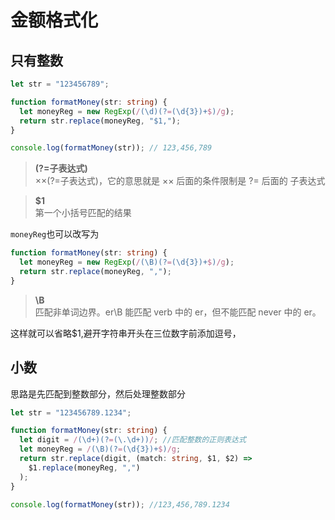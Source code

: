 # 金额格式化

## 只有整数

```ts
let str = "123456789";

function formatMoney(str: string) {
  let moneyReg = new RegExp(/(\d)(?=(\d{3})+$)/g);
  return str.replace(moneyReg, "$1,");
}

console.log(formatMoney(str)); // 123,456,789
```

> **(?=子表达式)**  
>  ××(?=子表达式)，它的意思就是 ×× 后面的条件限制是 ?= 后面的 子表达式

> **\$1**  
>  第一个小括号匹配的结果

`moneyReg`也可以改写为

```ts
function formatMoney(str: string) {
  let moneyReg = new RegExp(/(\B)(?=(\d{3})+$)/g);
  return str.replace(moneyReg, ",");
}
```

> **\B**  
> 匹配非单词边界。er\B 能匹配 verb 中的 er，但不能匹配 never 中的 er。

这样就可以省略\$1,避开字符串开头在三位数字前添加逗号，

## 小数

思路是先匹配到整数部分，然后处理整数部分

```ts
let str = "123456789.1234";

function formatMoney(str: string) {
  let digit = /(\d+)(?=(\.\d+))/; //匹配整数的正则表达式
  let moneyReg = /(\B)(?=(\d{3})+$)/g;
  return str.replace(digit, (match: string, $1, $2) =>
    $1.replace(moneyReg, ",")
  );
}

console.log(formatMoney(str)); //123,456,789.1234
```
